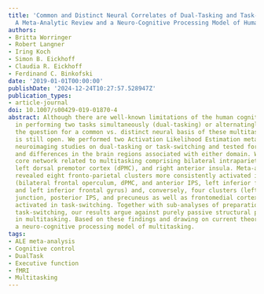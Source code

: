 ```yaml
---
title: 'Common and Distinct Neural Correlates of Dual-Tasking and Task-Switching:
  A Meta-Analytic Review and a Neuro-Cognitive Processing Model of Human Multitasking'
authors:
- Britta Worringer
- Robert Langner
- Iring Koch
- Simon B. Eickhoff
- Claudia R. Eickhoff
- Ferdinand C. Binkofski
date: '2019-01-01T00:00:00'
publishDate: '2024-12-24T10:27:57.528947Z'
publication_types:
- article-journal
doi: 10.1007/s00429-019-01870-4
abstract: Although there are well-known limitations of the human cognitive system
  in performing two tasks simultaneously (dual-tasking) or alternatingly (task-switching),
  the question for a common vs. distinct neural basis of these multitasking limitations
  is still open. We performed two Activation Likelihood Estimation meta-analyses of
  neuroimaging studies on dual-tasking or task-switching and tested for commonalities
  and differences in the brain regions associated with either domain. We found a common
  core network related to multitasking comprising bilateral intraparietal sulcus (IPS),
  left dorsal premotor cortex (dPMC), and right anterior insula. Meta-analytic contrasts
  revealed eight fronto-parietal clusters more consistently activated in dual-tasking
  (bilateral frontal operculum, dPMC, and anterior IPS, left inferior frontal sulcus
  and left inferior frontal gyrus) and, conversely, four clusters (left inferior frontal
  junction, posterior IPS, and precuneus as well as frontomedial cortex) more consistently
  activated in task-switching. Together with sub-analyses of preparation effects in
  task-switching, our results argue against purely passive structural processing limitations
  in multitasking. Based on these findings and drawing on current theorizing, we present
  a neuro-cognitive processing model of multitasking.
tags:
- ALE meta-analysis
- Cognitive control
- DualTask
- Executive function
- fMRI
- Multitasking
---
```

